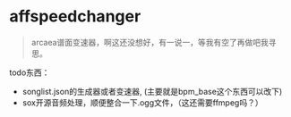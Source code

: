 # affspeedchanger
>arcaea谱面变速器，啊这还没想好，有一说一，等我有空了再做吧我寻思。

todo东西：
- songlist.json的生成器或者变速器, (主要就是bpm_base这个东西可以改下)
- sox开源音频处理，顺便整合一下.ogg文件，（这还需要ffmpeg吗？）
